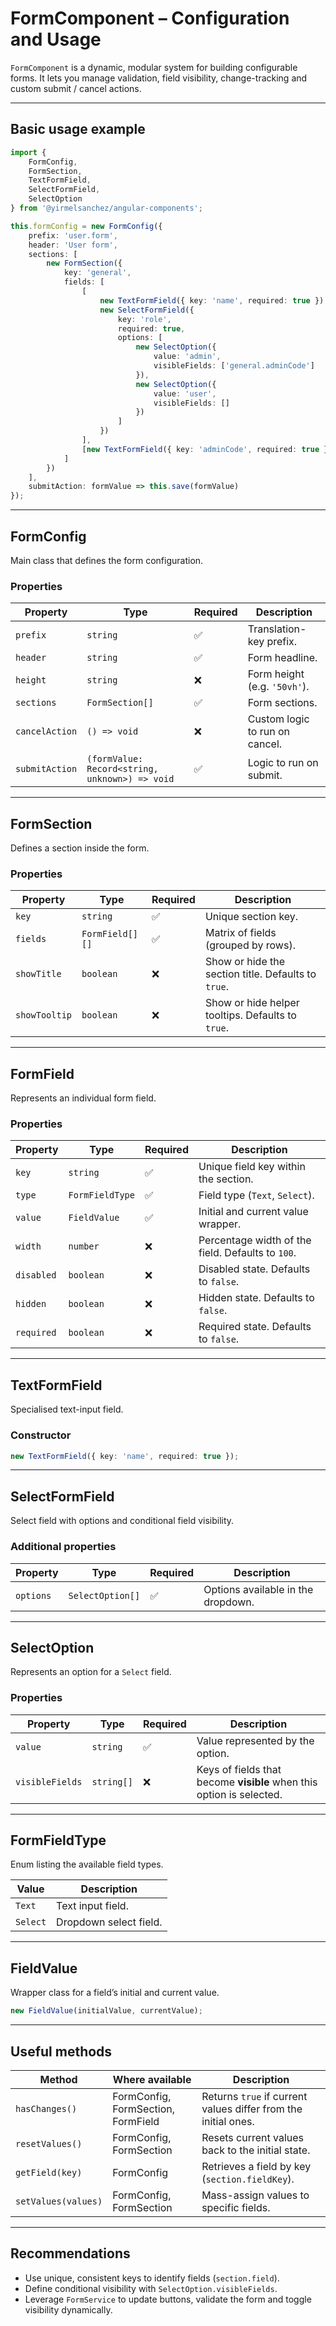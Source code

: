 # FormComponent – Configuration and Usage

`FormComponent` is a dynamic, modular system for building configurable forms. It lets you manage validation, field visibility, change-tracking and custom submit / cancel actions.

---

## Basic usage example

```ts
import {
    FormConfig,
    FormSection,
    TextFormField,
    SelectFormField,
    SelectOption
} from '@yirmelsanchez/angular-components';

this.formConfig = new FormConfig({
    prefix: 'user.form',
    header: 'User form',
    sections: [
        new FormSection({
            key: 'general',
            fields: [
                [
                    new TextFormField({ key: 'name', required: true }),
                    new SelectFormField({
                        key: 'role',
                        required: true,
                        options: [
                            new SelectOption({
                                value: 'admin',
                                visibleFields: ['general.adminCode']
                            }),
                            new SelectOption({
                                value: 'user',
                                visibleFields: []
                            })
                        ]
                    })
                ],
                [new TextFormField({ key: 'adminCode', required: true })]
            ]
        })
    ],
    submitAction: formValue => this.save(formValue)
});
```

---

## FormConfig

Main class that defines the form configuration.

### Properties

| Property       | Type                                           | Required | Description                    |
| -------------- | ---------------------------------------------- | -------- | ------------------------------ |
| `prefix`       | `string`                                       | ✅        | Translation-key prefix.        |
| `header`       | `string`                                       | ✅        | Form headline.                 |
| `height`       | `string`                                       | ❌        | Form height (e.g. `'50vh'`).   |
| `sections`     | `FormSection[]`                                | ✅        | Form sections.                 |
| `cancelAction` | `() => void`                                   | ❌        | Custom logic to run on cancel. |
| `submitAction` | `(formValue: Record<string, unknown>) => void` | ✅        | Logic to run on submit.        |

---

## FormSection

Defines a section inside the form.

### Properties

| Property      | Type            | Required | Description                                         |
| ------------- | --------------- | -------- | --------------------------------------------------- |
| `key`         | `string`        | ✅        | Unique section key.                                 |
| `fields`      | `FormField[][]` | ✅        | Matrix of fields (grouped by rows).                 |
| `showTitle`   | `boolean`       | ❌        | Show or hide the section title. Defaults to `true`. |
| `showTooltip` | `boolean`       | ❌        | Show or hide helper tooltips. Defaults to `true`.   |

---

## FormField

Represents an individual form field.

### Properties

| Property   | Type            | Required | Description                                       |
| ---------- | --------------- | -------- | ------------------------------------------------- |
| `key`      | `string`        | ✅        | Unique field key within the section.              |
| `type`     | `FormFieldType` | ✅        | Field type (`Text`, `Select`).                    |
| `value`    | `FieldValue`    | ✅        | Initial and current value wrapper.                |
| `width`    | `number`        | ❌        | Percentage width of the field. Defaults to `100`. |
| `disabled` | `boolean`       | ❌        | Disabled state. Defaults to `false`.              |
| `hidden`   | `boolean`       | ❌        | Hidden state. Defaults to `false`.                |
| `required` | `boolean`       | ❌        | Required state. Defaults to `false`.              |

---

## TextFormField

Specialised text-input field.

### Constructor

```ts
new TextFormField({ key: 'name', required: true });
```

---

## SelectFormField

Select field with options and conditional field visibility.

### Additional properties

| Property  | Type             | Required | Description                        |
| --------- | ---------------- | -------- | ---------------------------------- |
| `options` | `SelectOption[]` | ✅        | Options available in the dropdown. |

---

## SelectOption

Represents an option for a `Select` field.

### Properties

| Property        | Type       | Required | Description                                                          |
| --------------- | ---------- | -------- | -------------------------------------------------------------------- |
| `value`         | `string`   | ✅        | Value represented by the option.                                     |
| `visibleFields` | `string[]` | ❌        | Keys of fields that become **visible** when this option is selected. |

---

## FormFieldType

Enum listing the available field types.

| Value    | Description            |
| -------- | ---------------------- |
| `Text`   | Text input field.      |
| `Select` | Dropdown select field. |

---

## FieldValue

Wrapper class for a field’s initial and current value.

```ts
new FieldValue(initialValue, currentValue);
```

---

## Useful methods

| Method              | Where available                    | Description                                                    |
| ------------------- | ---------------------------------- | -------------------------------------------------------------- |
| `hasChanges()`      | FormConfig, FormSection, FormField | Returns `true` if current values differ from the initial ones. |
| `resetValues()`     | FormConfig, FormSection            | Resets current values back to the initial state.               |
| `getField(key)`     | FormConfig                         | Retrieves a field by key (`section.fieldKey`).                 |
| `setValues(values)` | FormConfig, FormSection            | Mass-assign values to specific fields.                         |

---

## Recommendations

* Use unique, consistent keys to identify fields (`section.field`).
* Define conditional visibility with `SelectOption.visibleFields`.
* Leverage `FormService` to update buttons, validate the form and toggle visibility dynamically.
